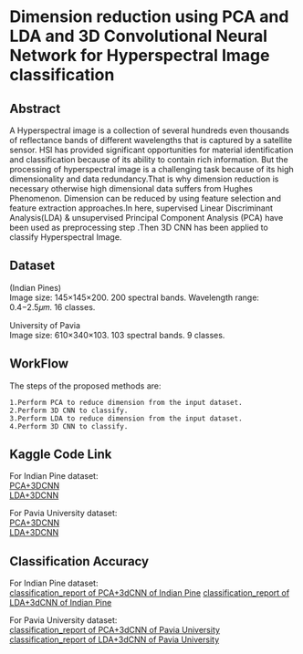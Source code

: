 # Dimension reduction using PCA and LDA and 3D Convolutional Neural Network for Hyperspectral Image classification

## Abstract
A Hyperspectral image is a collection of several hundreds even thousands of reflectance bands of different wavelengths that is captured by a satellite sensor. HSI has provided significant opportunities for material identification and
classification because of its ability to contain rich information. But the processing of hyperspectral
image is a challenging task because of its high dimensionality and data redundancy.That is why dimension reduction is necessary otherwise high dimensional data suffers from Hughes Phenomenon. Dimension can be reduced by using feature selection and feature extraction approaches.In here, supervised Linear Discriminant Analysis(LDA) & unsupervised Principal Component Analysis (PCA) have been used as preprocessing step .Then 3D CNN has been applied to classify Hyperspectral Image.


## Dataset
(Indian Pines)<br/>
Image size: 145×145×200.
200 spectral bands.
Wavelength range: 0.4−2.5𝜇𝑚.
16 classes.<br/>

University of Pavia<br/>
Image size: 610×340×103.
103 spectral bands.
9 classes.<br/>

## WorkFlow
The steps of the proposed methods are:

    1.Perform PCA to reduce dimension from the input dataset.
    2.Perform 3D CNN to classify.
    3.Perform LDA to reduce dimension from the input dataset.
    4.Perform 3D CNN to classify.
    
## Kaggle Code Link
For Indian Pine dataset:<br/>
[PCA+3DCNN](https://www.kaggle.com/tasmiajannat/3d-cnn)  <br/>
[LDA+3DCNN](https://www.kaggle.com/tasmiajannat/lda-3dcnn/notebook)<br/>

For Pavia University dataset:<br/>
[PCA+3DCNN](https://www.kaggle.com/tasmiajannat/pca-3d-cnn-pu)  <br/>
[LDA+3DCNN](https://www.kaggle.com/tasmiajannat/lda-3dcnn-pu)
    
## Classification Accuracy
For Indian Pine dataset:<br/>
 [classification_report of PCA+3dCNN of Indian Pine](classification_report.txt)
 [classification_report of LDA+3dCNN of Indian Pine](classification_report_Lda_IndianPine.txt)
 
 For Pavia University dataset:<br/>
 [classification_report of PCA+3dCNN of Pavia University](classification_reportPCA_3dcnn_PU.txt)
 [classification_report of LDA+3dCNN of Pavia University](classification_report_LDA_pu.txt)
 
 
    






